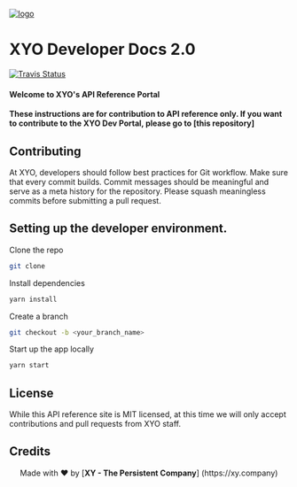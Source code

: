[logo]: https://cdn.xy.company/img/brand/XY_Logo_GitHub.png

[![logo]](https://xy.company)

# XYO Developer Docs 2.0

<a href="">
  <img alt="Travis Status" src="https://travis-ci.com/xycorp/app-documentation-react.svg?token=DwLaRUVjarU2ZypyaHXe&branch=master">
</a>

#### Welcome to XYO's API Reference Portal

**These instructions are for contribution to API reference only. If you want to contribute to the XYO Dev Portal, please go to [this repository]**

## Contributing 

At XYO, developers should follow best practices for Git workflow. Make sure that every commit builds. Commit messages should be meaningful and serve as a meta history for the repository. Please squash meaningless commits before submitting a pull request. 

## Setting up the developer environment. 

Clone the repo 

```sh
git clone 
```

Install dependencies 

```sh
yarn install 
```

Create a branch

```sh
git checkout -b <your_branch_name>
```

Start up the app locally

```sh
yarn start
```

## License 

While this API reference site is MIT licensed, at this time we will only accept contributions and pull requests from XYO staff.  

## Credits


<p align="center">Made with  ❤️  by [<b>XY - The Persistent Company</b>] (https://xy.company)</p>

